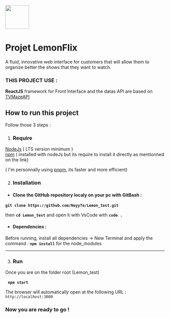    <img width="75" src= "https://www.activateurdeprogres.fr/sites/default/files/activator_form/8iweJYPphuYFRF37XZ9p5uUV.png">     
&nbsp;  

# **Projet LemonFlix**  
 A fluid, innovative web interface for customers that will
allow them to organize better the shows that they want to watch.
### **THIS PROJECT USE** :

**ReactJS** framework for Front Interface and the datas API are based on [TVMazeAPI](https://www.tvmaze.com/api)

## **How to run this project**

Follow those 3 steps :

1. ### **Require**

[NodeJs](https://nodejs.org/fr/download) ( LTS version minimum )  
[npm](https://docs.npmjs.com/downloading-and-installing-node-js-and-npm) ( installed with nodeJs but its require to install it directly as mentionned on the link)  

( I'm personnally using [pnpm](https://pnpm.io/fr/installation), its faster and more efficient)


2. ### **Installation**

* #### Clone the GitHub repository localy on your pc with GitBash :  
**```git clone https://github.com/NeyyTe/Lemon_test.git```**

 then **`cd Lemon_test`** and open it with VsCode with **`code .`**

 * #### Dependencies :
  
Before running, install all dependencies -> New Terminal and apply the command : **`npm install`** for the node_modules

***

3. ### **Run**

Once you are on the folder root (Lemon_test)  

&nbsp;
 **`npm start`** 

The browser will automatically open at the following URL : `http://localhost:3000`

### **Now you are ready to go !**

